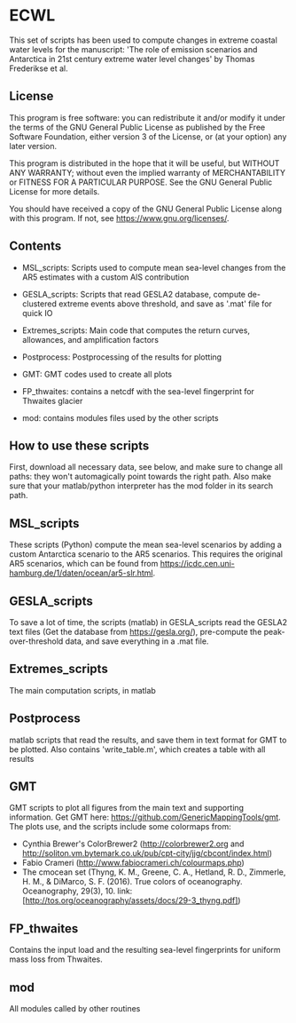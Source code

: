 # ECWL
This set of scripts has been used to compute changes in extreme coastal water levels for the manuscript: 'The role of emission scenarios and Antarctica in 21st century extreme water level changes' by Thomas Frederikse et al.

## License
This program is free software: you can redistribute it and/or modify
it under the terms of the GNU General Public License as published by
the Free Software Foundation, either version 3 of the License, or
(at your option) any later version.

This program is distributed in the hope that it will be useful,
but WITHOUT ANY WARRANTY; without even the implied warranty of
MERCHANTABILITY or FITNESS FOR A PARTICULAR PURPOSE.  See the
GNU General Public License for more details.

You should have received a copy of the GNU General Public License
along with this program.  If not, see <https://www.gnu.org/licenses/>.

## Contents
 - MSL_scripts: Scripts used to compute mean sea-level changes from the AR5 estimates with a custom AIS contribution

 - GESLA_scripts: Scripts that read GESLA2 database, compute de-clustered extreme events above threshold, and save as '.mat' file for quick IO

 - Extremes_scripts: Main code that computes the return curves, allowances, and amplification factors

 - Postprocess: Postprocessing of the results for plotting

 - GMT: GMT codes used to create all plots

 - FP_thwaites: contains a netcdf with the sea-level fingerprint for Thwaites glacier

 - mod: contains modules files used by the other scripts


## How to use these scripts
First, download all necessary data, see below, and make sure to change all paths: they won't automagically point towards the right path. Also make sure that your matlab/python interpreter has the mod folder in its search path.

## MSL_scripts
These scripts (Python) compute the mean sea-level scenarios by adding a custom Antarctica scenario to the AR5 scenarios. This requires the original AR5 scenarios, which can be found from https://icdc.cen.uni-hamburg.de/1/daten/ocean/ar5-slr.html.

## GESLA_scripts
To save a lot of time, the scripts (matlab) in GESLA_scripts read the GESLA2 text files (Get the database from https://gesla.org/), pre-compute the peak-over-threshold data, and save everything in a .mat file.

## Extremes_scripts
The main computation scripts, in matlab

## Postprocess
matlab scripts that read the results, and save them in text format for GMT to be plotted. Also contains 'write_table.m', which creates a table with all results

## GMT
GMT scripts to plot all figures from the main text and supporting information. Get GMT here: https://github.com/GenericMappingTools/gmt. The plots use, and the scripts include some colormaps from:
- Cynthia Brewer's ColorBrewer2 (http://colorbrewer2.org and http://soliton.vm.bytemark.co.uk/pub/cpt-city/jjg/cbcont/index.html)
- Fabio Crameri (http://www.fabiocrameri.ch/colourmaps.php)
- The cmocean set (Thyng, K. M., Greene, C. A., Hetland, R. D., Zimmerle, H. M., & DiMarco, S. F. (2016). True colors of oceanography. Oceanography, 29(3), 10. link: [http://tos.org/oceanography/assets/docs/29-3_thyng.pdf])

## FP_thwaites
Contains the input load and the resulting sea-level fingerprints for uniform mass loss from Thwaites.

## mod
All modules called by other routines
